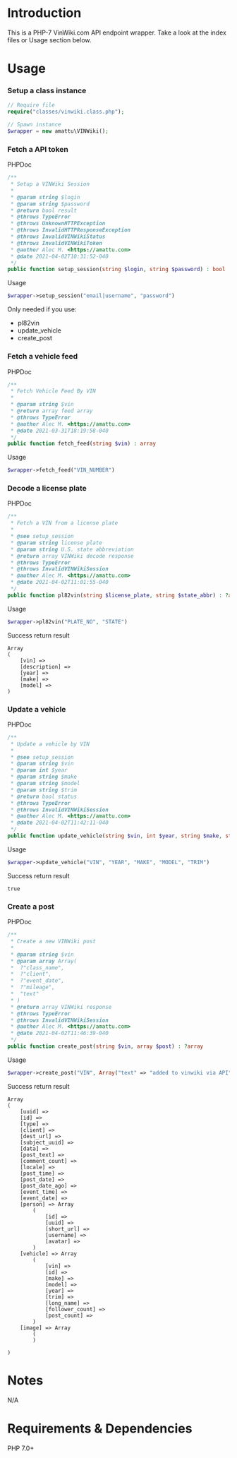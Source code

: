 # Introduction
This is a PHP-7 VinWiki.com API endpoint wrapper. Take a look at the index files or Usage section below.

# Usage
### Setup a class instance
```PHP
// Require file
require("classes/vinwiki.class.php");

// Spawn instance
$wrapper = new amattu\VINWiki();
```

### Fetch a API token
PHPDoc
```PHP
/**
 * Setup a VINWiki Session
 *
 * @param string $login
 * @param string $password
 * @return bool result
 * @throws TypeError
 * @throws UnknownHTTPException
 * @throws InvalidHTTPResponseException
 * @throws InvalidVINWikiStatus
 * @throws InvalidVINWikiToken
 * @author Alec M. <https://amattu.com>
 * @date 2021-04-02T10:31:52-040
 */
public function setup_session(string $login, string $password) : bool
```

Usage
```PHP
$wrapper->setup_session("email|username", "password")
```

Only needed if you use:
- pl82vin
- update_vehicle
- create_post

### Fetch a vehicle feed
PHPDoc
```PHP
/**
 * Fetch Vehicle Feed By VIN
 *
 * @param string $vin
 * @return array feed array
 * @throws TypeError
 * @author Alec M. <https://amattu.com>
 * @date 2021-03-31T18:19:58-040
 */
public function fetch_feed(string $vin) : array
```

Usage
```PHP
$wrapper->fetch_feed("VIN_NUMBER")
```

### Decode a license plate
PHPDoc
```PHP
/**
 * Fetch a VIN from a license plate
 *
 * @see setup_session
 * @param string license plate
 * @param string U.S. state abbreviation
 * @return array VINWiki decode response
 * @throws TypeError
 * @throws InvalidVINWikiSession
 * @author Alec M. <https://amattu.com>
 * @date 2021-04-02T11:01:55-040
 */
public function pl82vin(string $license_plate, string $state_abbr) : ?array
```

Usage
```PHP
$wrapper->pl82vin("PLATE_NO", "STATE")
```

Success return result
```
Array
(
    [vin] =>
    [description] =>
    [year] =>
    [make] =>
    [model] =>
)
```

### Update a vehicle
PHPDoc
```PHP
/**
 * Update a vehicle by VIN
 *
 * @see setup_session
 * @param string $vin
 * @param int $year
 * @param string $make
 * @param string $model
 * @param string $trim
 * @return bool status
 * @throws TypeError
 * @throws InvalidVINWikiSession
 * @author Alec M. <https://amattu.com>
 * @date 2021-04-02T11:42:11-040
 */
public function update_vehicle(string $vin, int $year, string $make, string $model, $trim = "") : bool
```

Usage
```PHP
$wrapper->update_vehicle("VIN", "YEAR", "MAKE", "MODEL", "TRIM")
```

Success return result
```
true
```

### Create a post
PHPDoc
```PHP
/**
 * Create a new VINWiki post
 *
 * @param string $vin
 * @param array Array(
 *  ?"class_name",
 *  ?"client",
 *  ?"event_date",
 *  ?"mileage",
 *  "text"
 * )
 * @return array VINWiki response
 * @throws TypeError
 * @throws InvalidVINWikiSession
 * @author Alec M. <https://amattu.com>
 * @date 2021-04-02T11:46:39-040
 */
public function create_post(string $vin, array $post) : ?array
```

Usage
```PHP
$wrapper->create_post("VIN", Array("text" => "added to vinwiki via API"))
```

Success return result
```
Array
(
    [uuid] =>
    [id] =>
    [type] =>
    [client] =>
    [dest_url] =>
    [subject_uuid] =>
    [data] =>
    [post_text] =>
    [comment_count] =>
    [locale] =>
    [post_time] =>
    [post_date] =>
    [post_date_ago] =>
    [event_time] =>
    [event_date] =>
    [person] => Array
        (
            [id] =>
            [uuid] =>
            [short_url] =>
            [username] =>
            [avatar] =>
        )
    [vehicle] => Array
        (
            [vin] =>
            [id] =>
            [make] =>
            [model] =>
            [year] =>
            [trim] =>
            [long_name] =>
            [follower_count] =>
            [post_count] =>
        )
    [image] => Array
        (
        )

)
```

# Notes
N/A

# Requirements & Dependencies
PHP 7.0+
